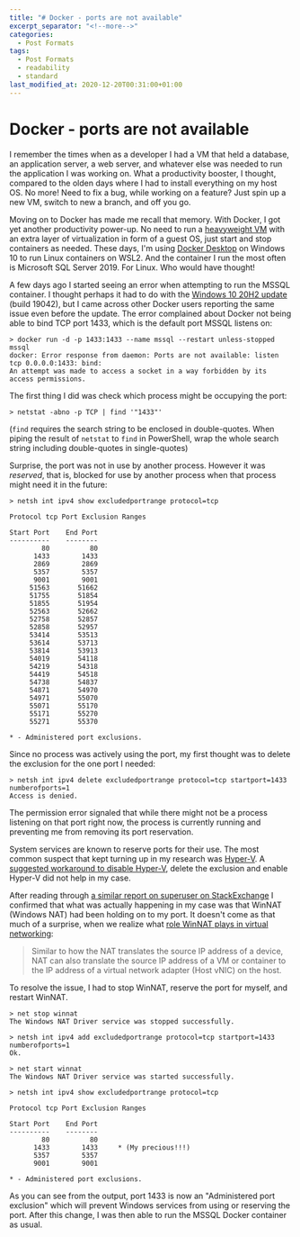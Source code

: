 ```yaml
---
title: "# Docker - ports are not available"
excerpt_separator: "<!--more-->"
categories:
  - Post Formats
tags:
  - Post Formats
  - readability
  - standard
last_modified_at: 2020-12-20T00:31:00+01:00
---
```


# Docker - ports are not available

I remember the times when as a developer I had a VM that held a database, an application server, a web server, and whatever else was needed to run the application I was working on. What a productivity booster, I thought, compared to the olden days where I had to install everything on my host OS. No more! Need to fix a bug, while working on a feature? Just spin up a new VM, switch to new a branch, and off you go.

Moving on to Docker has made me recall that memory. With Docker, I got yet another productivity power-up. No need to run a [heavyweight VM](https://cloudacademy.com/blog/docker-vs-virtual-machines-differences-you-should-know/) with an extra layer of virtualization in form of a guest OS, just start and stop containers as needed. These days, I'm using [Docker Desktop](https://www.docker.com/products/docker-desktop) on Windows 10 to run Linux containers on WSL2. And the container I run the most often is Microsoft SQL Server 2019. For Linux. Who would have thought!

A few days ago I started seeing an error when attempting to run the MSSQL container. I thought perhaps it had to do with the [Windows 10 20H2 update](https://docs.microsoft.com/en-us/windows/whats-new/whats-new-windows-10-version-20h2) (build 19042), but I came across other Docker users reporting the same issue even before the update. The error complained about Docker not being able to bind TCP port 1433, which is the default port MSSQL listens on:
```
> docker run -d -p 1433:1433 --name mssql --restart unless-stopped mssql
docker: Error response from daemon: Ports are not available: listen tcp 0.0.0.0:1433: bind: 
An attempt was made to access a socket in a way forbidden by its access permissions.
```

The first thing I did was check which process might be occupying the port:
```
> netstat -abno -p TCP | find '"1433"'
```
(`find` requires the search string to be enclosed in double-quotes. When piping the result of `netstat` to `find` in PowerShell, wrap the whole search string including double-quotes in single-quotes)

Surprise, the port was not in use by another process. However it was _reserved_, that is, blocked for use by another process when that process might need it in the future:

```
> netsh int ipv4 show excludedportrange protocol=tcp

Protocol tcp Port Exclusion Ranges

Start Port    End Port
----------    --------
        80          80
      1433        1433
      2869        2869
      5357        5357
      9001        9001
     51563       51662
     51755       51854
     51855       51954
     52563       52662
     52758       52857
     52858       52957
     53414       53513
     53614       53713
     53814       53913
     54019       54118
     54219       54318
     54419       54518
     54738       54837
     54871       54970
     54971       55070
     55071       55170
     55171       55270
     55271       55370

* - Administered port exclusions.
```

Since no process was actively using the port, my first thought was to delete the exclusion for the one port I needed:
```
> netsh int ipv4 delete excludedportrange protocol=tcp startport=1433 numberofports=1
Access is denied.
```

The permission error signaled that while there might not be a process listening on that port right now, the process is currently running and preventing me from removing its port reservation. 

System services are known to reserve ports for their use. The most common suspect that kept turning up in my research was [Hyper-V](https://stackoverflow.com/questions/48478869/cannot-bind-to-some-ports-due-to-permission-denied). A [suggested workaround to disable Hyper-V](https://blog.sixthimpulse.com/2019/01/docker-for-windows-port-reservations/), delete the exclusion and enable Hyper-V did not help in my case.

After reading through [a similar report on superuser on StackExchange](https://superuser.com/questions/1579346/many-excludedportranges-how-to-delete-hyper-v-is-disabled) I confirmed that what was actually happening in my case was that WinNAT (Windows NAT) had been holding on to my port. It doesn't come as that much of a surprise, when we realize what [role WinNAT plays in virtual networking](https://techcommunity.microsoft.com/t5/virtualization/windows-nat-winnat-capabilities-and-limitations/ba-p/382303):
> Similar to how the NAT translates the source IP address of a device, NAT can also translate the source IP address of a VM or container to the IP address of a virtual network adapter (Host vNIC) on the host. 

To resolve the issue, I had to stop WinNAT, reserve the port for myself, and restart WinNAT.

```
> net stop winnat
The Windows NAT Driver service was stopped successfully.

> netsh int ipv4 add excludedportrange protocol=tcp startport=1433 numberofports=1
Ok.

> net start winnat
The Windows NAT Driver service was started successfully.
 
> netsh int ipv4 show excludedportrange protocol=tcp

Protocol tcp Port Exclusion Ranges

Start Port    End Port
----------    --------
        80          80
      1433        1433     * (My precious!!!)
      5357        5357
      9001        9001
 
* - Administered port exclusions.
```

As you can see from the output, port 1433 is now an "Administered port exclusion" which will prevent Windows services from using or reserving the port. After this change, I was then able to run the MSSQL Docker container as usual.